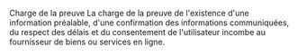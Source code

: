 Charge de la preuve
La charge de la preuve de l'existence d'une information 	préalable, d'une confirmation des informations communiquées, du respect des délais et du consentement de l'utilisateur incombe au fournisseur de biens ou services en ligne.